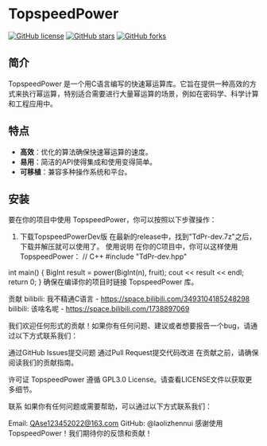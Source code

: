 # TopspeedPower

[![GitHub license](https://img.shields.io/github/license/laolizhennui/TopspeedPower)](https://github.com/laolizhennui/TopspeedPower/blob/master/LICENSE)
[![GitHub stars](https://img.shields.io/github/stars/laolizhennui/TopspeedPower)](https://github.com/laolizhennui/TopspeedPower/stargazers)
[![GitHub forks](https://img.shields.io/github/forks/laolizhennui/TopspeedPower)](https://github.com/laolizhennui/TopspeedPower/network)

## 简介

TopspeedPower 是一个用C语言编写的快速幂运算库。它旨在提供一种高效的方式来执行幂运算，特别适合需要进行大量幂运算的场景，例如在密码学、科学计算和工程应用中。

## 特点

- **高效**：优化的算法确保快速幂运算的速度。
- **易用**：简洁的API使得集成和使用变得简单。
- **可移植**：兼容多种操作系统和平台。

## 安装

要在你的项目中使用 TopspeedPower，你可以按照以下步骤操作：

1. 下载TopspeedPowerDev版
   在最新的release中，找到"TdPr-dev.7z"之后，下载并解压就可以使用了。
使用说明
在你的C项目中，你可以这样使用 TopspeedPower：
// C++
#include "TdPr-dev.hpp"

int main() {
    BigInt result = power(BigInt(n), fruit);
    cout << result << endl;
    return 0;
}
确保在编译你的项目时链接 TopspeedPower 库。

贡献
bilibili: 我不精通C语言 - https://space.bilibili.com/3493104185248298
bilibili: 该啥名呢 - https://space.bilibili.com/1738897069

我们欢迎任何形式的贡献！如果你有任何问题、建议或者想要报告一个bug，请通过以下方式联系我们：

通过GitHub Issues提交问题
通过Pull Request提交代码改进
在贡献之前，请确保阅读我们的贡献指南。

许可证
TopspeedPower 遵循 GPL3.0 License。请查看LICENSE文件以获取更多细节。

联系
如果你有任何问题或需要帮助，可以通过以下方式联系我们：

Email: QAse123452022@163.com
GitHub: @laolizhennui
感谢使用 TopspeedPower！我们期待你的反馈和贡献！
